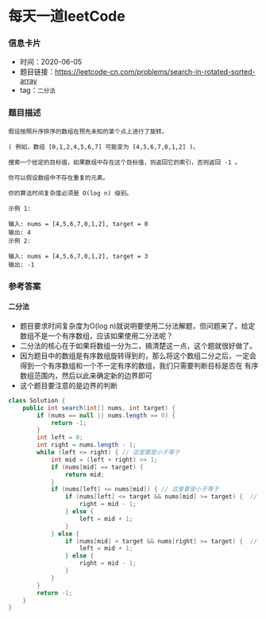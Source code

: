 # 每天一道leetCode

### 信息卡片

- 时间：2020-06-05
- 题目链接：https://leetcode-cn.com/problems/search-in-rotated-sorted-array
- tag：`二分法`

### 题目描述

```
假设按照升序排序的数组在预先未知的某个点上进行了旋转。

( 例如，数组 [0,1,2,4,5,6,7] 可能变为 [4,5,6,7,0,1,2] )。

搜索一个给定的目标值，如果数组中存在这个目标值，则返回它的索引，否则返回 -1 。

你可以假设数组中不存在重复的元素。

你的算法时间复杂度必须是 O(log n) 级别。

示例 1:

输入: nums = [4,5,6,7,0,1,2], target = 0
输出: 4
示例 2:

输入: nums = [4,5,6,7,0,1,2], target = 3
输出: -1

```

### 参考答案

#### 二分法
- 题目要求时间复杂度为O(log n)就说明要使用二分法解题，但问题来了，给定数组不是一个有序数组，应该如果使用二分法呢？
- 二分法的核心在于如果将数组一分为二，搞清楚这一点，这个题就很好做了。
- 因为题目中的数组是有序数组旋转得到的，那么将这个数组二分之后，一定会得到一个有序数组和一个不一定有序的数组，我们只需要判断目标是否在
有序数组范围内，然后以此来确定新的边界即可
- 这个题目要注意的是边界的判断

```java
class Solution {
    public int search(int[] nums, int target) {
        if (nums == null || nums.length == 0) {
            return -1;
        }
        int left = 0;
        int right = nums.length - 1;
        while (left <= right) { // 这里要是小于等于
            int mid = (left + right) >> 1;
            if (nums[mid] == target) {
                return mid;
            }
            if (nums[left] <= nums[mid]) { // 这里要是小于等于
                if (nums[left] <= target && nums[mid] >= target) {  // 这里都要加上等于
                    right = mid - 1;
                } else {
                    left = mid + 1;
                }
            } else {
                if (nums[mid] < target && nums[right] >= target) {  // 这里都要加上等于
                    left = mid + 1;
                } else {
                    right = mid - 1;
                }
            }
        }
        return -1;
    }
}
```
